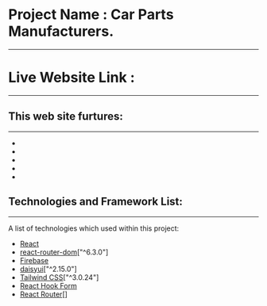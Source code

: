 # Project Name : Car Parts Manufacturers.
***

# Live Website Link : 
***

## This web site furtures:
***
*  
*  
*  
*  
*  


## Technologies and Framework List:
***
A list of technologies which used within this project:
* [React](https://reactjs.org/)
* [react-router-dom](https://reactrouter.com/)["^6.3.0"]
* [Firebase](https://firebase.google.com/)
* [daisyui](https://daisyui.com/)["^2.15.0"]
* [Tailwind CSS](https://tailwindcss.com/)["^3.0.24"]
* [React Hook Form](https://react-hook-form.com/)
* [React Router](https://example.com)[]

 









